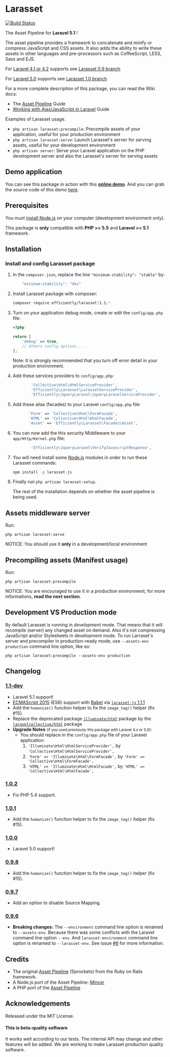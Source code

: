 Larasset
========

[![Build Status](https://travis-ci.org/efficiently/larasset.svg?branch=1.1)](https://travis-ci.org/efficiently/larasset)

The Asset Pipeline for **Laravel 5.1** !

The asset pipeline provides a framework to concatenate and minify or compress
JavaScript and CSS assets. It also adds the ability to write these assets in
other languages and pre-processors such as CoffeeScript, LESS, Sass and EJS.

For [Laravel 4.1 or 4.2](http://laravel.com/docs/4.2) supports see [Larasset 0.9 branch](https://github.com/efficiently/larasset/tree/0.9)

For [Laravel 5.0](http://laravel.com/docs/5.0) supports see [Larasset 1.0 branch](https://github.com/efficiently/larasset/tree/1.0)

For a more complete description of this package, you can read the Wiki docs:
* The [Asset Pipeline](https://github.com/efficiently/larasset/wiki/Asset-pipeline) Guide
* [Working with Ajax/JavaScript in Laravel](https://github.com/efficiently/larasset/wiki/Working-with-JavaScript-and-Larasset) Guide

Examples of Larasset usage.

- `php artisan larasset:precompile`: Precompile assets of your application, useful for your production environment
- `php artisan larasset:serve`:      Launch Larasset's server for serving assets, useful for your development environment
- `php artisan server`:              Serve your Laravel application on the PHP development server and also the Larasset's server for serving assets

Demo application
----------------

You can see this package in action with this [**online demo**](http://larasset.herokuapp.com/messages).
And you can grab the source code of this demo [here](https://github.com/efficiently/laravel_larasset_app/tree/bootstrap-l5.1).

Prerequisites
-------------

You must [install Node.js](http://nodejs.org) on your computer (development environment only).

This package is **only** compatible with **PHP >= 5.5** and **Laravel >= 5.1** framework.

Installation
------------

### Install and config Larasset package

1. In the `composer.json`, replace the line `"minimum-stability": "stable"` by:

    ```javascript
        "minimum-stability": "dev"
    ```

2. Install Larasset package with composer:

    ```sh
    composer require efficiently/larasset:1.1.*
    ```

3. Turn on your application debug mode, create or edit the `config/app.php` file:

    ```php
    <?php

    return [
        'debug' => true,
        // Others config options....
    ];
    ```

    Note: It is strongly recommended that you turn off error detail in your production environment.

4. Add these services providers to `config/app.php`:

    ```php
            'Collective\Html\HtmlServiceProvider',
            'Efficiently\Larasset\LarassetServiceProvider',
            'Efficiently\JqueryLaravel\JqueryLaravelServiceProvider',
    ```

5. Add these alias (facades) to your Laravel `config/app.php` file:

    ```php
           'Form' => 'Collective\Html\FormFacade',
           'HTML' => 'Collective\Html\HtmlFacade',
           'Asset' => 'Efficiently\Larasset\Facades\Asset',
    ```

6. You can now add the this security Middleware to your `app/Http/Kernel.php` file:

    ```php
            'Efficiently\JqueryLaravel\VerifyJavascriptResponse',
    ```

7. You will need install some [Node.js](http://nodejs.org/) modules in order to run these Larasset commands:

    ```sh
    npm install -g larasset-js
    ```

8. Finally run `php artisan larasset:setup`.

    The rest of the installation depends on whether the asset pipeline is being used.

Assets middleware server
------------------------

Run:

    php artisan larasset:serve

NOTICE: You should use it **only** in a development/local environment


Precompiling assets (Manifest usage)
------------------------------------

Run:

    php artisan larasset:precompile

NOTICE: You are encouraged to use it in a production environment,
for more informations, **read the next section**.


Development VS Production mode
------------------------------

By default Larasset is running in _development_ mode. That means that it will
recompile (server) any changed asset on demand. Also it's not compressing
JavaScript and/or Stylesheets in development mode. To run Larraset's server and
precompiler in production-ready mode, use `--assets-env production` command line
option, like so:

    php artisan larasset:precompile --assets-env production


Changelog
---------
### [1.1-dev](https://github.com/efficiently/larasset/tree/1.1)
 * Laravel 5.1 support!
 * [ECMAScript 2015](http://ecma-international.org/ecma-262/6.0) (ES6) support with [Babel](http://babeljs.io/) via [`larasset-js` 1.1.1](https://github.com/efficiently/larasset-js/tree/1.1.1)
 * Add the `humanize()` function helper to fix the `image_tag()` helper (fix #15).
 * Replace the deprecated package [`illuminate/html`](https://github.com/illuminate/html) package by the [`laravelcollective/html`](https://github.com/LaravelCollective/html) package
 * **Upgrade Notes** <small>(if you used previously this package with Laravel 4.x or 5.0)</small>:  
   * You should replace in the `config/app.php` file of your Laravel application:
     1. `'Illuminate\Html\HtmlServiceProvider',` by `'Collective\Html\HtmlServiceProvider',`
     2. `'Form' => 'Illuminate\Html\FormFacade',` by `'Form' => 'Collective\Html\FormFacade',`
     3. `'HTML' => 'Illuminate\Html\HtmlFacade',` by `'HTML' => 'Collective\Html\HtmlFacade',`

### [1.0.2](https://github.com/efficiently/larasset/tree/1.0.2)
  * Fix PHP 5.4 support.

### [1.0.1](https://github.com/efficiently/larasset/tree/1.0.1)
  * Add the `humanize()` function helper to fix the `image_tag()` helper (fix #15).

### [1.0.0](https://github.com/efficiently/larasset/tree/1.0.0)
 * Laravel 5.0 support!

### [0.9.8](https://github.com/efficiently/larasset/tree/0.9.8)
 * Add the `humanize()` function helper to fix the `image_tag()` helper (fix #15).

### [0.9.7](https://github.com/efficiently/larasset/tree/0.9.7)
 * Add an option to disable Source Mapping.

### [0.9.6](https://github.com/efficiently/larasset/tree/0.9.6)
  * **Breaking changes:**
  The `--environment` command line option is renamed to `--assets-env`. Because there was some conflicts with the Laravel command line option `--env`. And `larasset-environment` command line option is renamed to `--larasset-env`.
  See issue [#6](https://github.com/efficiently/larasset/issues/6) for more information.

Credits
-------

* The original [Asset Pipeline](https://github.com/rails/sprockets-rails) (Sprockets) from the Ruby on Rails framework.
* A Node.js port of the Asset Pipeline: [Mincer](https://github.com/nodeca/mincer)
* A  PHP port of the [Asset Pipeline](https://github.com/CodeSleeve/asset-pipeline)


Acknowledgements
----------------

Released under the MIT License.

#### This is beta-quality software
It works well according to our tests. The internal API may change and other features will be added.
We are working to make Larasset production quality software.
